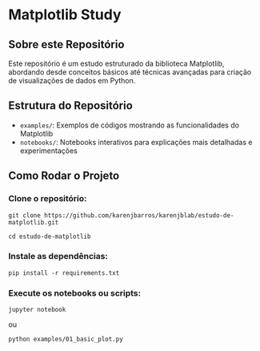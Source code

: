 # Matplotlib Study

## Sobre este Repositório

Este repositório é um estudo estruturado da biblioteca Matplotlib, abordando desde conceitos básicos até técnicas avançadas para criação de visualizações de dados em Python.

## Estrutura do Repositório

- `examples/`: Exemplos de códigos mostrando as funcionalidades do Matplotlib
- `notebooks/`: Notebooks interativos para explicações mais detalhadas e experimentações

## Como Rodar o Projeto

### Clone o repositório:

```git clone https://github.com/karenjbarros/karenjblab/estudo-de-matplotlib.git```

```cd estudo-de-matplotlib```

### Instale as dependências:

```pip install -r requirements.txt```

### Execute os notebooks ou scripts:

```jupyter notebook```

ou

```python examples/01_basic_plot.py```